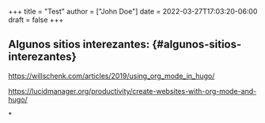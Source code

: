 +++
title = "Test"
author = ["John Doe"]
date = 2022-03-27T17:03:20-06:00
draft = false
+++

## Algunos sitios interezantes: {#algunos-sitios-interezantes}

<https://willschenk.com/articles/2019/using_org_mode_in_hugo/>

<https://lucidmanager.org/productivity/create-websites-with-org-mode-and-hugo/>

\*
